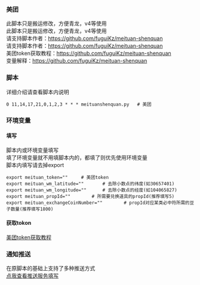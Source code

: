 ### 美团
此脚本只是搬运修改，方便青龙，v4等使用        
此脚本只是搬运修改，方便青龙，v4等使用        
请支持脚本作者：https://github.com/fuguiKz/meituan-shenquan             
请支持脚本作者：https://github.com/fuguiKz/meituan-shenquan         
美团token获取教程：https://github.com/fuguiKz/meituan-shenquan             
变量解释：https://github.com/fuguiKz/meituan-shenquan                  
### 脚本
详细介绍请查看脚本内说明              
```
0 11,14,17,21,0,1,2,3 * * * meituanshenquan.py   # 美团 
```
### 环境变量
#### 填写
脚本内或环境变量填写        
填了环境变量就不用填脚本内的，都填了则优先使用环境变量         
脚本内填写请去掉export          
```
export meituan_token=""     # 美团token       
export meituan_wm_latitude=""       # 去除小数点的纬度(如30657401)
export meituan_wm_longitude=""      # 去除小数点的经度(如104065827)
export meituan_propId=""        # 所需要兑换道具的propId(推荐填写5)
export meituan_exchangeCoinNumber=""        # propId对应某类必中符所需的豆子数量(推荐填写1800)   
```
#### 获取tokon
[美团token获取教程](https://github.com/fuguiKz/meituan-shenquan)          
### 通知推送
在原脚本的基础上支持了多种推送方式         
[点我查看推送服务填写](https://github.com/wuye999/myScripts/blob/main/send.md)          

